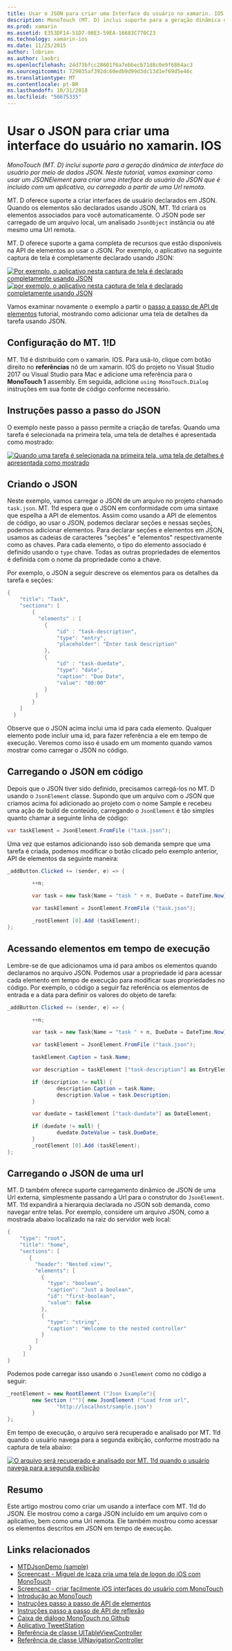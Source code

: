 ```yaml
---
title: Usar o JSON para criar uma Interface do usuário no xamarin. IOS
description: MonoTouch (MT. D) inclui suporte para a geração dinâmica de interface do usuário por meio de dados JSON. Neste tutorial, vamos examinar como usar um JSONElement para criar uma interface do usuário do JSON que é incluído com um aplicativo, ou carregado a partir de uma Url remota.
ms.prod: xamarin
ms.assetid: E353DF14-51D7-98E3-59EA-16683C770C23
ms.technology: xamarin-ios
ms.date: 11/25/2015
author: lobrien
ms.author: laobri
ms.openlocfilehash: 24d73bfcc28601f6a7ebbecb71d8c0e9f6864ac3
ms.sourcegitcommit: 729035af392dc60edb9d99d3dc13d1ef69d5e46c
ms.translationtype: MT
ms.contentlocale: pt-BR
ms.lasthandoff: 10/31/2018
ms.locfileid: "50675335"
---
```

# <a name="using-json-to-create-a-user-interface-in-xamarinios"></a>Usar o JSON para criar uma interface do usuário no xamarin. IOS

_MonoTouch (MT. D) inclui suporte para a geração dinâmica de interface do usuário por meio de dados JSON. Neste tutorial, vamos examinar como usar um JSONElement para criar uma interface do usuário do JSON que é incluído com um aplicativo, ou carregado a partir de uma Url remota._

MT. D oferece suporte a criar interfaces de usuário declarados em JSON. Quando os elementos são declarados usando JSON, MT. 1!d criará os elementos associados para você automaticamente. O JSON pode ser carregado de um arquivo local, um analisado `JsonObject` instância ou até mesmo uma Url remota.

MT. D oferece suporte a gama completa de recursos que estão disponíveis na API de elementos ao usar o JSON. Por exemplo, o aplicativo na seguinte captura de tela é completamente declarado usando JSON:

[![](json-element-walkthrough-images/01-load-from-file.png "Por exemplo, o aplicativo nesta captura de tela é declarado completamente usando JSON")](json-element-walkthrough-images/01-load-from-file.png#lightbox) [![](json-element-walkthrough-images/01-load-from-file.png "por exemplo, o aplicativo nesta captura de tela é declarado completamente usando JSON")](json-element-walkthrough-images/01-load-from-file.png#lightbox)

Vamos examinar novamente o exemplo a partir o [passo a passo de API de elementos](~/ios/user-interface/monotouch.dialog/elements-api-walkthrough.md) tutorial, mostrando como adicionar uma tela de detalhes da tarefa usando JSON.

## <a name="setting-up-mtd"></a>Configuração do MT. 1!D

MT. 1!d é distribuído com o xamarin. IOS. Para usá-lo, clique com botão direito no **referências** nó de um xamarin. IOS do projeto no Visual Studio 2017 ou Visual Studio para Mac e adicione uma referência para o **MonoTouch 1** assembly. Em seguida, adicione `using MonoTouch.Dialog` instruções em sua fonte de código conforme necessário.

## <a name="json-walkthrough"></a>Instruções passo a passo do JSON

O exemplo neste passo a passo permite a criação de tarefas. Quando uma tarefa é selecionada na primeira tela, uma tela de detalhes é apresentada como mostrado:

 [![](json-element-walkthrough-images/03-task-list.png "Quando uma tarefa é selecionada na primeira tela, uma tela de detalhes é apresentada como mostrado")](json-element-walkthrough-images/03-task-list.png#lightbox)

## <a name="creating-the-json"></a>Criando o JSON

Neste exemplo, vamos carregar o JSON de um arquivo no projeto chamado `task.json`. MT. 1!d espera que o JSON em conformidade com uma sintaxe que espelha a API de elementos. Assim como usando a API de elementos de código, ao usar o JSON, podemos declarar seções e nessas seções, podemos adicionar elementos. Para declarar seções e elementos em JSON, usamos as cadeias de caracteres "seções" e "elementos" respectivamente como as chaves. Para cada elemento, o tipo do elemento associado é definido usando o `type` chave. Todas as outras propriedades de elementos é definida com o nome da propriedade como a chave.

Por exemplo, o JSON a seguir descreve os elementos para os detalhes da tarefa e seções:

```csharp
{
    "title": "Task",
    "sections": [
        {
          "elements" : [
            {
                "id" : "task-description",
                "type": "entry",
                "placeholder": "Enter task description"
            },
            {
                "id" : "task-duedate",
                "type": "date",
                "caption": "Due Date",
                "value": "00:00"
            }
         ]
        }
    ]
  }
```

Observe que o JSON acima inclui uma id para cada elemento. Qualquer elemento pode incluir uma id, para fazer referência a ele em tempo de execução. Veremos como isso é usado em um momento quando vamos mostrar como carregar o JSON no código.

## <a name="loading-the-json-in-code"></a>Carregando o JSON em código

Depois que o JSON tiver sido definido, precisamos carregá-los no MT. D usando o `JsonElement` classe. Supondo que um arquivo com o JSON que criamos acima foi adicionado ao projeto com o nome Sample e recebeu uma ação de build de conteúdo, carregando o `JsonElement` é tão simples quanto chamar a seguinte linha de código:

```csharp
var taskElement = JsonElement.FromFile ("task.json");
```

Uma vez que estamos adicionando isso sob demanda sempre que uma tarefa é criada, podemos modificar o botão clicado pelo exemplo anterior, API de elementos da seguinte maneira:

```csharp
_addButton.Clicked += (sender, e) => {

        ++n;

        var task = new Task{Name = "task " + n, DueDate = DateTime.Now};

        var taskElement = JsonElement.FromFile ("task.json");

        _rootElement [0].Add (taskElement);
};
```

## <a name="accessing-elements-at-runtime"></a>Acessando elementos em tempo de execução

Lembre-se de que adicionamos uma id para ambos os elementos quando declaramos no arquivo JSON. Podemos usar a propriedade id para acessar cada elemento em tempo de execução para modificar suas propriedades no código. Por exemplo, o código a seguir faz referência os elementos de entrada e a data para definir os valores do objeto de tarefa:

```csharp
_addButton.Clicked += (sender, e) => {

        ++n;

        var task = new Task{Name = "task " + n, DueDate = DateTime.Now};

        var taskElement = JsonElement.FromFile ("task.json");

        taskElement.Caption = task.Name;

        var description = taskElement ["task-description"] as EntryElement;

        if (description != null) {
                description.Caption = task.Name;
                description.Value = task.Description;       
        }

        var duedate = taskElement ["task-duedate"] as DateElement;

        if (duedate != null) {                
                duedate.DateValue = task.DueDate;
        }
        _rootElement [0].Add (taskElement);
};
```

## <a name="loading-json-from-a-url"></a>Carregando o JSON de uma url

MT. D também oferece suporte carregamento dinâmico de JSON de uma Url externa, simplesmente passando a Url para o construtor do `JsonElement`. MT. 1!d expandirá a hierarquia declarada no JSON sob demanda, como navegar entre telas. Por exemplo, considere um arquivo JSON, como a mostrada abaixo localizado na raiz do servidor web local:

```csharp
{
    "type": "root",
    "title": "home",
    "sections": [
       {
         "header": "Nested view!",
         "elements": [
           {
             "type": "boolean",
             "caption": "Just a boolean",
             "id": "first-boolean",
             "value": false
           },
           {
             "type": "string",
             "caption": "Welcome to the nested controller"
           }
         ]
       }
     ]
}
```

Podemos pode carregar isso usando o `JsonElement` como no código a seguir:

```csharp
_rootElement = new RootElement ("Json Example"){
        new Section (""){ new JsonElement ("Load from url",
                "http://localhost/sample.json")
        }
};
```

Em tempo de execução, o arquivo será recuperado e analisado por MT. 1!d quando o usuário navega para a segunda exibição, conforme mostrado na captura de tela abaixo:

 [![](json-element-walkthrough-images/04-json-web-example.png "O arquivo será recuperado e analisado por MT. 1!d quando o usuário navega para a segunda exibição")](json-element-walkthrough-images/04-json-web-example.png#lightbox)

## <a name="summary"></a>Resumo

Este artigo mostrou como criar um usando a interface com MT. 1!d do JSON. Ele mostrou como a carga JSON incluído em um arquivo com o aplicativo, bem como uma Url remota. Ele também mostrou como acessar os elementos descritos em JSON em tempo de execução.

## <a name="related-links"></a>Links relacionados

- [MTDJsonDemo (sample)](https://developer.xamarin.com/samples/MTDJsonDemo/)
- [Screencast - Miguel de Icaza cria uma tela de logon do iOS com MonoTouch](http://youtu.be/3butqB1EG0c)
- [Screencast - criar facilmente iOS interfaces do usuário com MonoTouch](http://youtu.be/j7OC5r8ZkYg)
- [Introdução ao MonoTouch](~/ios/user-interface/monotouch.dialog/index.md)
- [Instruções passo a passo de API de elementos](~/ios/user-interface/monotouch.dialog/elements-api-walkthrough.md)
- [Instruções passo a passo de API de reflexão](~/ios/user-interface/monotouch.dialog/reflection-api-walkthrough.md)
- [Caixa de diálogo MonoTouch no Github](https://github.com/migueldeicaza/MonoTouch.Dialog)
- [Aplicativo TweetStation](https://github.com/migueldeicaza/TweetStation)
- [Referência de classe UITableViewController](http://developer.apple.com/library/ios/#DOCUMENTATION/UIKit/Reference/UITableViewController_Class/Reference/Reference.html)
- [Referência de classe UINavigationController](http://developer.apple.com/library/ios/#documentation/UIKit/Reference/UINavigationController_Class/Reference/Reference.html)
